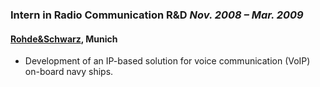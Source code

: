 ### Intern in Radio Communication R&D *Nov. 2008 – Mar. 2009*
#### [Rohde&Schwarz](https://www.rohde-schwarz.com/uk), Munich
* Development of an IP-based solution for voice communication (VoIP) on-board navy ships.